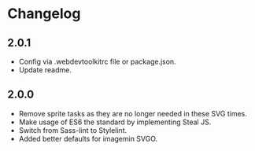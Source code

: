 # Changelog

## 2.0.1 
- Config via .webdevtoolkitrc file or package.json.
- Update readme.

## 2.0.0
- Remove sprite tasks as they are no longer needed in these SVG times.
- Make usage of ES6 the standard by implementing Steal JS.
- Switch from Sass-lint to Stylelint.
- Added better defaults for imagemin SVGO.
